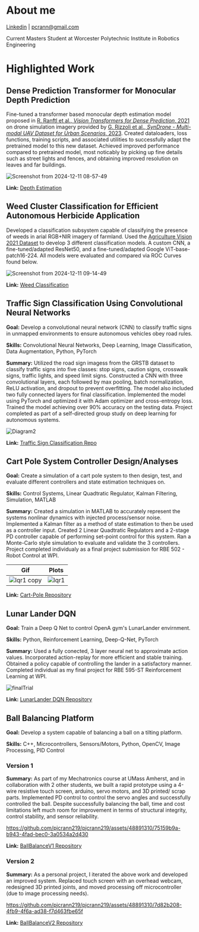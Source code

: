 # About me
[Linkedin](https://www.linkedin.com/in/paulcrann) | pcrann@gmail.com

Current Masters Student at Worcester Polytechnic Institute in Robotics Engineering

# Highlighted Work

## Dense Prediction Transformer for Monocular Depth Prediction 
Fine-tuned a transformer based monocular depth estimation model proposed in [R. Ranftl et al., *Vision Transformers for Dense Prediction*, 2021](https://arxiv.org/pdf/2103.13413) on drone simulation imagery provided by [G. Rizzoli et al., *SynDrone - Multi-modal UAV Dataset for Urban Scenarios*, 2023](https://github.com/LTTM/Syndrone/tree/main). Created dataloaders, loss functions, training scripts, and associated utilities to successfully adapt the pretrained model to this new dataset. Achieved improved performance compared to pretrained model, most noticably by picking up fine details such as street lights and fences, and obtaining improved resolution on leaves and far buildings.

![Screenshot from 2024-12-11 08-57-49](https://github.com/user-attachments/assets/5a561ac7-4689-4ddc-8079-7acf24d96a31)

**Link:** [Depth Estimation](https://github.com/pjcrann219/RBE-577-ML_Robotics/tree/main/Final/DepthEstimation)

## Weed Cluster Classification for Efficient Autonomous Herbicide Application

Developed a classification subsystem capable of classifying the presence of weeds in arial RGB+NIR imagery of farmland. Used the [Agriculture Vision 2021 Dataset](https://www.agriculture-vision.com/agriculture-vision-2021/dataset-2021) to develop 3 different classification models. A custom CNN, a fine-tuned/adapted ResNet50, and a fine-tuned/adapted Google ViT-base-patch16-224. All models were evaluated and compared via ROC Curves found below.

![Screenshot from 2024-12-11 09-14-49](https://github.com/user-attachments/assets/7deedf9b-0bad-4338-a4e0-914c92642f4d)

**Link:** [Weed Classification](https://github.com/pjcrann219/RBE-594_HerbicideReduction/tree/main/ComputerVision)

## Traffic Sign Classification Using Convolutional Neural Networks

**Goal:** Develop a convolutional neural network (CNN) to classify traffic signs in unmapped environments to ensure autonomous vehicles obey road rules.

**Skills:** Convolutional Neural Networks, Deep Learning, Image Classification, Data Augmentation, Python, PyTorch

**Summary:** Utilized the road sign imagess from the GRSTB dataset to classify traffic signs into five classes: stop signs, caution signs, crosswalk signs, traffic lights, and speed limit signs. Constructed a CNN with three convolutional layers, each followed by max pooling, batch normalization, ReLU activation, and dropout to prevent overfitting. The model also included two fully connected layers for final classification. Implemented the model using PyTorch and optimized it with Adam optimizer and cross-entropy loss. Trained the model achieving over 90% accuracy on the testing data. Project completed as part of a self-directed group study on deep learning for autonomous systems.

![Diagram2](https://github.com/user-attachments/assets/b73fdedc-ba06-4599-a534-eb248afd9251)


**Link:** [Traffic Sign Classification Repo](https://github.com/pjcrann219/CS-539-RoadSignDetection)

## Cart Pole System Controller Design/Analyses

**Goal:** Create a simulation of a cart pole system to then design, test, and evaluate different controllers and state estimation techniques on.

**Skills:** Control Systems, Linear Quadtratic Regulator, Kalman Filtering, Simulation, MATLAB

**Summary:** Created a simulation in MATLAB to accurately represent the systems nonlinar dynamics with injected process/sensor noise. Implemented a Kalman filter as a method of state estimation to then be used as a controller input. Created 2 Linear Quadtratic Regulators and a 2-stage PD controller capable of performing set-point control for this system. Ran a Monte-Carlo style simulation to evaluate and validate the 3 controllers. Project completed individualy as a final project submission for RBE 502 - Robot Control at WPI.

| Gif  | Plots |
| ------------- | ------------- |
| ![lqr1 copy](https://github.com/pjcrann219/pjcrann219/assets/48891310/daba171a-2ad1-4b34-8bcd-a04863d1b555)  | ![lqr1](https://github.com/pjcrann219/pjcrann219/assets/48891310/8dfb2fd5-0ac2-42c1-91bf-7f801509ae92)  |

**Link:** [Cart-Pole Repository](https://github.com/pjcrann219/Cart-Pole)

## Lunar Lander DQN
**Goal:** Train a Deep Q Net to control OpenA gym's LunarLander envirnment.

**Skills:** Python, Reinforcement Learning, Deep-Q-Net, PyTorch

**Summary:** Used a fully conected, 3 layer neural net to approximate action values. Incorporated action-replay for more efficient and stable training. Obtained a policy capable of controlling the lander in a satisfactory manner. Completed individual as my final project for RBE 595-ST Reinforcement Learning at WPI.

![finalTrial](https://github.com/pjcrann219/pjcrann219/assets/48891310/65164a6e-6fe8-4aea-81d6-153b0e85ed9a)


**Link:** [LunarLander DQN Repository](https://github.com/pjcrann219/LunarLander-DQN)

## Ball Balancing Platform

**Goal:**  Develop a system capable of balancing a ball on a tilting platform. 

**Skills:** C++, Microcontrollers, Sensors/Motors, Python, OpenCV, Image Processing, PID Control

### Version 1

**Summary:** As part of my Mechatronics course at UMass Amherst, and in collaboration with 2 other students, we built a rapid prototype using a 4-wire resistive touch screen, arduino, servo motors, and 3D printed/ scrap parts. Implemented PD control to control the servo angles and successfully controlled the ball. Despite successfully balancing the ball, time and cost limitations left much room for improvement in terms of structural integrity, control stability, and sensor reliability.

https://github.com/pjcrann219/pjcrann219/assets/48891310/75159b9a-b943-4fad-bec0-3a0534a2d430

**Link:** [BallBalanceV1 Repository](https://github.com/pjcrann219/BallBalanceV1)

### Version 2

**Summary:** As a personal project, I iterated the above work and developed an improved system. Replaced touch screen with an overhead webcam, redesigned 3D printed joints, and moved processing off microcontroller (due to image processing needs).


https://github.com/pjcrann219/pjcrann219/assets/48891310/7d82b208-4fb9-4f6a-ad38-f7d463fbe65f


**Link:** [BallBalanceV2 Repository](https://github.com/pjcrann219/BallBalanceV2)
